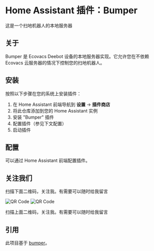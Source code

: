 # Home Assistant 插件：Bumper

这是一个扫地机器人的本地服务器

## 关于

Bumper 是 Ecovacs Deebot 设备的本地服务器实现。它允许您在不依赖 Ecovacs 云服务器的情况下控制您的扫地机器人。

## 安装

按照以下步骤在您的系统上安装插件：

1. 在 Home Assistant 前端导航到 **设置** -> **插件商店**
2. 将此仓库添加到您的 Home Assistant 实例
3. 安装 "Bumper" 插件
4. 配置插件（参见下文配置）
5. 启动插件

## 配置

可以通过 Home Assistant 前端配置插件。

## 关注我们

扫描下面二维码，关注我。有需要可以随时给我留言

![QR Code](https://github.com/djhui/hassio-addons/raw/main/WeChat_QRCode.png)
![QR Code](https://gitee.com/desmond_GT/hassio-addons/raw/main/WeChat_QRCode.png)

扫描上面二维码，关注我。有需要可以随时给我留言

## 引用

此项目基于 [bumper](https://github.com/bmartin5692/bumper)。
